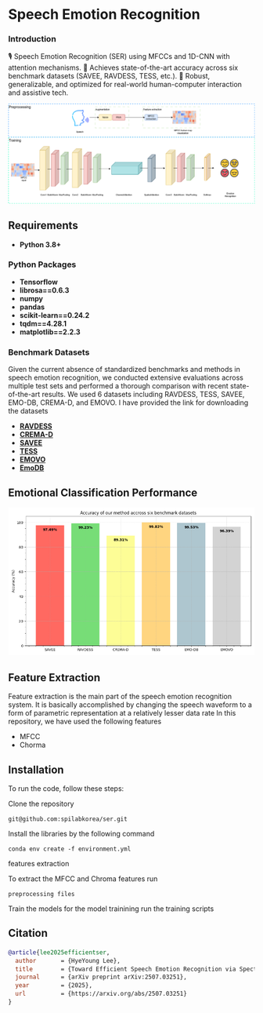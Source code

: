 # Speech Emotion Recognition

### Introduction

🎙️ Speech Emotion Recognition (SER) using MFCCs and 1D-CNN with attention mechanisms.
🚀 Achieves state-of-the-art accuracy across six benchmark datasets (SAVEE, RAVDESS, TESS, etc.).
🧠 Robust, generalizable, and optimized for real-world human-computer interaction and assistive tech.


![](figure/archietecture.png?raw=true)
## Requirements
- **Python 3.8+**
### Python Packages
- **Tensorflow**
- **librosa==0.6.3**
- **numpy**
- **pandas**
- **scikit-learn==0.24.2**
- **tqdm==4.28.1**
- **matplotlib==2.2.3**

### Benchmark Datasets
Given the current absence of standardized benchmarks and methods in speech emotion recognition, we conducted extensive evaluations across multiple test sets and performed a thorough comparison with recent state-of-the-art results. We used 6 datasets including RAVDESS, TESS, SAVEE, EMO-DB, CREMA-D, and EMOVO.
I have provided the link for downloading the datasets 
- [**RAVDESS**](https://www.kaggle.com/code/shivamburnwal/speech-emotion-recognition)
- [**CREMA-D**](https://www.kaggle.com/datasets/ejlok1/cremad)
- [**SAVEE**](https://www.kaggle.com/datasets/ejlok1/surrey-audiovisual-expressed-emotion-savee)
- [**TESS**](https://www.kaggle.com/datasets/ejlok1/toronto-emotional-speech-set-tess)
- [**EMOVO**](https://www.kaggle.com/datasets/sourabhy/emovo-italian-ser-dataset)
- [**EmoDB**](https://www.kaggle.com/datasets/piyushagni5/berlin-database-of-emotional-speech-emodb)
  
## Emotional Classification Performance
![](figure/comparions_graph.png?raw=true)
## Feature Extraction
Feature extraction is the main part of the speech emotion recognition system. It is basically accomplished by changing the speech waveform to a form of parametric representation at a relatively lesser data rate
In this repository, we have used the following features
- MFCC
- Chorma
## Installation

To run the code, follow these steps:

Clone the repository 

```
git@github.com:spilabkorea/ser.git
```
Install the libraries by the following command
```
conda env create -f environment.yml
```
features extraction

To extract the MFCC and Chroma features run
```
preprocessing files
```
Train the models
for the model trainining run the training scripts
## Citation
```bibtex
@article{lee2025efficientser,
  author       = {HyeYoung Lee},
  title        = {Toward Efficient Speech Emotion Recognition via Spectral Learning and Attention},
  journal      = {arXiv preprint arXiv:2507.03251},
  year         = {2025},
  url          = {https://arxiv.org/abs/2507.03251}
}
